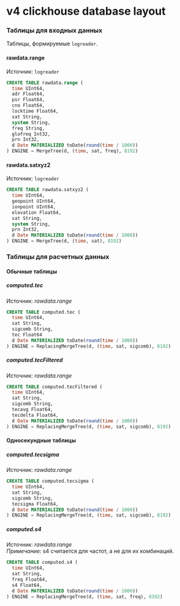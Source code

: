 v4 clickhouse database layout
=============================

### Таблицы для входных данных

Таблицы, формируемые `logreader`.

#### rawdata.range

Источник: `logreader`  

```sql
CREATE TABLE rawdata.range (
  time UInt64,
  adr Float64,
  psr Float64,
  cno Float64,
  locktime Float64,
  sat String,
  system String,
  freq String,
  glofreq Int32,
  prn Int32,
  d Date MATERIALIZED toDate(round(time / 1000))
) ENGINE = MergeTree(d, (time, sat, freq), 8192)
```

#### rawdata.satxyz2

Источник: `logreader`  

```sql
CREATE TABLE rawdata.satxyz2 (
  time UInt64,
  geopoint UInt64,
  ionpoint UInt64,
  elevation Float64,
  sat String,
  system String,
  prn Int32,
  d Date MATERIALIZED toDate(round(time / 1000))
) ENGINE = MergeTree(d, (time, sat), 8192)
```

### Таблицы для расчетных данных

#### Обычные таблицы

##### computed.tec

Источник: *rawdata.range*  

```sql
CREATE TABLE computed.tec (
  time UInt64,
  sat String,
  sigcomb String,
  tec Float64
  d Date MATERIALIZED toDate(round(time / 1000))
) ENGINE = ReplacingMergeTree(d, (time, sat, sigcomb), 8192)
```

##### computed.tecFiltered

Источник: *rawdata.range*  

```sql
CREATE TABLE computed.tecFiltered (
  time UInt64,
  sat String,
  sigcomb String,
  tecavg Float64,
  tecdelta Float64,
  d Date MATERIALIZED toDate(round(time / 1000))
) ENGINE = ReplacingMergeTree(d, (time, sat, sigcomb), 8192)
```

#### Односекундные таблицы

##### computed.tecsigma

Источник: *rawdata.range*  

```sql
CREATE TABLE computed.tecsigma (
  time UInt64,
  sat String,
  sigcomb String,
  tecsigma Float64,
  d Date MATERIALIZED toDate(round(time / 1000))
) ENGINE = ReplacingMergeTree(d, (time, sat, sigcomb), 8192)
```

##### computed.s4

Источник: *rawdata.range*  
*Примечание:* s4 считается для частот, а не для их комбинаций.  

```sql
CREATE TABLE computed.s4 (
  time UInt64,
  sat String,
  freq Float64,
  s4 Float64,
  d Date MATERIALIZED toDate(round(time / 1000))
) ENGINE = ReplacingMergeTree(d, (time, sat, freq), 8192)
```

